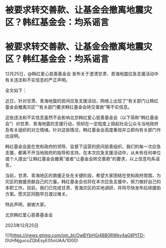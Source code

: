 # 被要求转交善款、让基金会撤离地震灾区？韩红基金会：均系谣言

# 被要求转交善款、让基金会撤离地震灾区？韩红基金会：均系谣言

12月25日，@韩红爱心慈善基金会 发布关于澄清甘肃、青海地震应急支援活动中有关违法和不实信息的严正声明。

全文如下：

近日，针对甘肃、青海地震的民间应急支援活动，网络上出现了“有关部门让韩红基金会撤离灾区”“有关部门要求韩红基金会转交善款”等不实信息。

这些违法和不实信息虽然不会影响北京韩红爱心慈善基金会（以下简称“韩红基金会”）对甘肃、青海地震的支援行动，但却在一定程度上挑起社会公众与当地政府及有关组织的对立情绪。针对这些情况，韩红基金会高度重视并立即向有关部门作出说明。

韩红基金会是在党和政府的领导、监督下运营的民间慈善组织。我们的每一次应急支援，都离不开当地政府的指导和支持。在本次应急支援活动中，从未有任何单位或个人提出“让韩红基金会撤离”或者“让基金会转交善款”的要求，以上信息均系谣言。

当前，甘肃、青海地区的救援正处在关键阶段，希望大家团结在党和政府周围，为灾区的救援贡献自己的力量。韩红基金会也将在本次应急支援中，努力做好自己的本职工作。目前，我们已完成甘肃、青海灾区的实地调研，并将尽快发布后续援助方案。愿灾区同胞早日渡过难关。

特此声明，谢谢大家。

北京韩红爱心慈善基金会

2023年12月25日

![](https://inews.gtimg.com/om_bt/OwBYbHGi48B0RWkv4aG8PtTD-
DUHNjgucoZQbEsyE05oUAA/1000)

